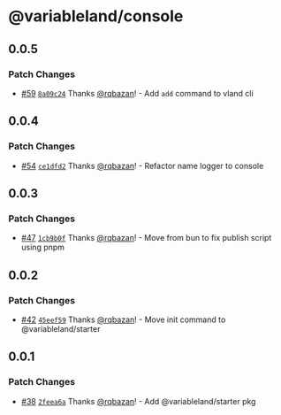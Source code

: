 # @variableland/console

## 0.0.5

### Patch Changes

- [#59](https://github.com/variableland/dx/pull/59) [`8a09c24`](https://github.com/variableland/dx/commit/8a09c24f3565aa03d6b884491b9ad7a639e5418b) Thanks [@rqbazan](https://github.com/rqbazan)! - Add `add` command to vland cli

## 0.0.4

### Patch Changes

- [#54](https://github.com/variableland/dx/pull/54) [`ce1dfd2`](https://github.com/variableland/dx/commit/ce1dfd26e7f4ce66929054c2eb4aefaadeb761f0) Thanks [@rqbazan](https://github.com/rqbazan)! - Refactor name logger to console

## 0.0.3

### Patch Changes

- [#47](https://github.com/variableland/dx/pull/47) [`1cb9b0f`](https://github.com/variableland/dx/commit/1cb9b0f919254d7022e87a766746b053a0603a60) Thanks [@rqbazan](https://github.com/rqbazan)! - Move from bun to fix publish script using pnpm

## 0.0.2

### Patch Changes

- [#42](https://github.com/variableland/dx/pull/42) [`45eef59`](https://github.com/variableland/dx/commit/45eef5998c92a8635bdfb09a9a6bc1e6d87dfffd) Thanks [@rqbazan](https://github.com/rqbazan)! - Move init command to @variableland/starter

## 0.0.1

### Patch Changes

- [#38](https://github.com/variableland/dx/pull/38) [`2feea6a`](https://github.com/variableland/dx/commit/2feea6aa3405b07ab840813d1d97468d7afbb1b7) Thanks [@rqbazan](https://github.com/rqbazan)! - Add @variableland/starter pkg
